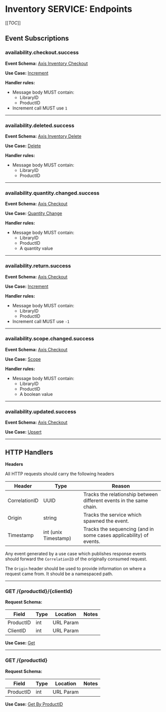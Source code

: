 # Inventory SERVICE: Endpoints

[[_TOC_]]

## Event Subscriptions

### availability.checkout.success

**Event Schema:** [Axis Inventory Checkout](../../events.md#axis-inventory-checkout)

**Use Case:** [Increment](domain.md#increment)

**Handler rules:**

* Message body MUST contain:
    * LibraryID
    * ProductID
* Increment call MUST use `1`

---

### availability.deleted.success

**Event Schema:** [Axis Inventory Delete](../../events.md#axis-inventory-delete)

**Use Case:** [Delete](domain.md#delete)

**Handler rules:**

* Message body MUST contain:
    * LibraryID
    * ProductID

---

### availability.quantity.changed.success

**Event Schema:** [Axis Checkout](../../events.md#axis-inventory-quantity-change)

**Use Case:** [Quantity Change](domain.md#quantity-change)

**Handler rules:**

* Message body MUST contain:
    * LibraryID
    * ProductID
    * A quantity value

---

### availability.return.success

**Event Schema:** [Axis Checkout](../../events.md#axis-inventory-return)

**Use Case:** [Increment](domain.md#increment)

**Handler rules:**

* Message body MUST contain:
    * LibraryID
    * ProductID
* Increment call MUST use `-1`

---

### availability.scope.changed.success

**Event Schema:** [Axis Checkout](../../events.md#axis-inventory-scope-change)

**Use Case:** [Scope](domain.md#scope)

**Handler rules:**

* Message body MUST contain:
    * LibraryID
    * ProductID
    * A boolean value

---

### availability.updated.success

**Event Schema:** [Axis Checkout](../../events.md#axis-inventory-upsert)

**Use Case:** [Upsert](domain.md#upsert)

---

## HTTP Handlers

**Headers**

All HTTP requests should carry the following headers

| Header        | Type                 | Reason                                                              |
|---------------|----------------------|---------------------------------------------------------------------|
| CorrelationID | UUID                 | Tracks the relationship between different events in the same chain. |
| Origin        | string               | Tracks the service which spawned the event.                         |                                            
| Timestamp     | int (unix Timestamp) | Tracks the sequencing (and in some cases applicability) of events.  |

Any event generated by a use case which publishes response events should forward the `CorrelationID` of the originally
consumed request.

The `Origin` header should be used to provide information on where a request came from. It should be a namespaced path.

---

### GET /{productId}/{clientId}

**Request Schema:**

| Field     | Type | Location  | Notes |
|-----------|------|-----------|-------|
| ProductID | int  | URL Param |       |
| ClientID  | int  | URL Param |       |

**Use Case:** [Get](domain.md#getbyavailableinventory) 

---

### GET /{productId}

**Request Schema:**

| Field     | Type | Location  | Notes |
|-----------|------|-----------|-------|
| ProductID | int  | URL Param |       |

**Use Case:** [Get By ProductID](domain.md#getbyproductid)